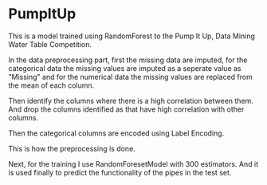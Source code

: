 # PumpItUp

This is a model trained using RandomForest to the Pump It Up, Data Mining Water Table Competition. 

In the data preprocessing part,
first the missing data are imputed, for the categorical data the missing values are imputed as a seperate value as "Missing"
and for the numerical data the missing values are replaced from the mean of each column.

Then identify the columns where there is a high correlation between them. And drop the columns identified as that have high correlation with other columns.

Then the categorical columns are encoded using Label Encoding.

This is how the preprocessing is done.

Next, for the training I use RandomForesetModel with 300 estimators. And it is used finally to predict the functionality of the pipes in the test set.
